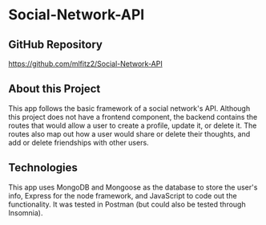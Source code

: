 # Social-Network-API

## GitHub Repository
https://github.com/mlfitz2/Social-Network-API

## About this Project
This app follows the basic framework of a social network's API. Although this project does not have a frontend component, the backend contains the routes that would allow a user to create a profile, update it, or delete it. The routes also map out how a user would share or delete their thoughts, and add or delete friendships with other users.

## Technologies

This app uses MongoDB and Mongoose as the database to store the user's info, Express for the node framework, and JavaScript to code out the functionality. It was tested in Postman (but could also be tested through Insomnia).